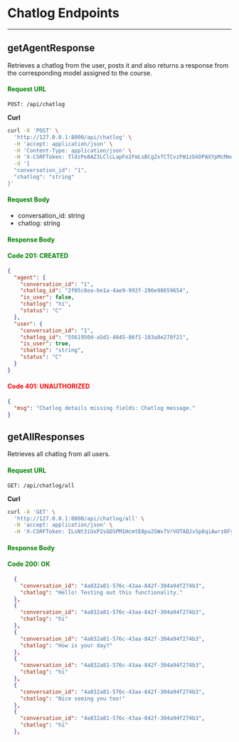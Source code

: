 # Chatlog Endpoints
---
## getAgentResponse

Retrieves a chatlog from the user, posts it and also returns a response from the corresponding model assigned to the course.

#### <p style="color:green;">Request URL</p>
```
POST: /api/chatlog
```

**Curl**
```bash
curl -X 'POST' \
  'http://127.0.0.1:8000/api/chatlog' \
  -H 'accept: application/json' \
  -H 'Content-Type: application/json' \
  -H 'X-CSRFToken: TldzPe8AZ3LClcLapFo2FmLsBCgZxfCTCvzFW1zbkDPAXYpMcMmokgzkHz4JMrAt' \
  -d '{
  "conversation_id": "1",
  "chatlog": "string"
}'
```

#### <p style="color:green;">Request Body</p>

- conversation_id: string
- chatlog: string

#### <p style="color:green;">Response Body</p>

#### <p style="color:green;">Code 201: CREATED</p>
```json
{
  "agent": {
    "conversation_id": "1",
    "chatlog_id": "2f05c8ea-be1a-4ae9-992f-296e98659654",
    "is_user": false,
    "chatlog": "hi",
    "status": "C"
  },
  "user": {
    "conversation_id": "1",
    "chatlog_id": "5561950d-a5d1-4845-86f1-103a8e278f21",
    "is_user": true,
    "chatlog": "string",
    "status": "C"
  }
}
```
#### <p style="color:red;">Code 401: UNAUTHORIZED</p>
```json
{
  "msg": "Chatlog details missing fields: Chatlog message."
}
```

## getAllResponses

Retrieves all chatlog from all users.

#### <p style="color:green;">Request URL</p>
```
GET: /api/chatlog/all
```

**Curl**
```bash
curl -X 'GET' \
  'http://127.0.0.1:8000/api/chatlog/all' \
  -H 'accept: application/json' \
  -H 'X-CSRFToken: ILsNt3iUxP2sGOSPM1HcmtE8pu2SWv7VrVOTAQJvSp6qiAwrz8Fy1ns0vrQCbH5v'
```

#### <p style="color:green;">Response Body</p>
#### <p style="color:green;">Code 200: OK</p>
``` json
  {
    "conversation_id": "4a832a81-576c-43aa-842f-304a94f274b3",
    "chatlog": "Hello! Testing out this functionality."
  },
  {
    "conversation_id": "4a832a81-576c-43aa-842f-304a94f274b3",
    "chatlog": "hi"
  },
  {
    "conversation_id": "4a832a81-576c-43aa-842f-304a94f274b3",
    "chatlog": "How is your day?"
  },
  {
    "conversation_id": "4a832a81-576c-43aa-842f-304a94f274b3",
    "chatlog": "hi"
  },
  {
    "conversation_id": "4a832a81-576c-43aa-842f-304a94f274b3",
    "chatlog": "Nice seeing you too!"
  },
  {
    "conversation_id": "4a832a81-576c-43aa-842f-304a94f274b3",
    "chatlog": "hi"
  },
```